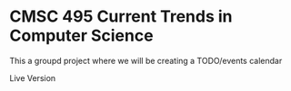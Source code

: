 # CMSC 495 Current Trends in Computer Science

This a groupd project where we will be creating a TODO/events calendar 


Live Version

